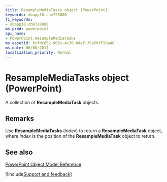 ```yaml
---
title: ResampleMediaTasks object (PowerPoint)
keywords: vbapp10.chm728000
f1_keywords:
- vbapp10.chm728000
ms.prod: powerpoint
api_name:
- PowerPoint.ResampleMediaTasks
ms.assetid: bcfdc052-906c-4c30-8def-35a56ff20a48
ms.date: 06/08/2017
localization_priority: Normal
---
```



# ResampleMediaTasks object (PowerPoint)

A collection of  **ResampleMediaTask** objects.


## Remarks

Use  **ResampleMediaTasks** (_index_) to return a **ResampleMediaTask** object, where _index_ is the position of the **ResampleMediaTask** object to return.


## See also


[PowerPoint Object Model Reference](overview/PowerPoint/object-model.md)

[!include[Support and feedback](~/includes/feedback-boilerplate.md)]